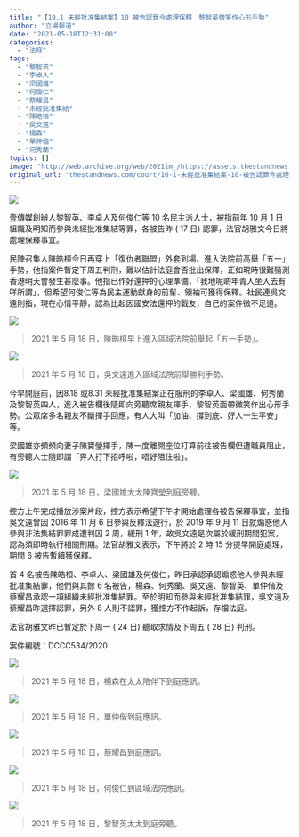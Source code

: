 ```yaml
---
title: "【10.1 未經批准集結案】10 被告認罪今處理保釋　黎智英微笑作心形手勢"
author: "立場報道"
date: "2021-05-18T12:31:00"
categories:
  - "法庭"
tags:
  - "黎智英"
  - "李卓人"
  - "梁國雄"
  - "何俊仁"
  - "蔡耀昌"
  - "未經批准集結"
  - "陳皓桓"
  - "吳文遠"
  - "楊森"
  - "單仲偕"
  - "何秀蘭"
topics: []
image: "http://web.archive.org/web/2021im_/https://assets.thestandnews.com/media/photos/13-1020copy_wXBDL.png"
original_url: "thestandnews.com/court/10-1-未經批准集結案-10-被告認罪今處理保釋-黎智英微笑作心形手勢"
---
```

![](http://web.archive.org/web/2021im_/https://assets.thestandnews.com/media/photos/13-1020copy_wXBDL.png)

壹傳媒創辦人黎智英、李卓人及何俊仁等 10 名民主派人士，被指前年 10 月 1 日組織及明知而參與未經批准集結等罪，各被告昨 ( 17 日) 認罪，法官胡雅文今日將處理保釋事宜。

民陣召集人陳皓桓今日再穿上「復仇者聯盟」外套到場、進入法院前高舉「五一」手勢，他指案件暫定下周五判刑，難以估計法庭會否批出保釋，正如現時很難猜測香港明天會發生甚麼事。他指已作好還押的心理準備，「我地呢啲年青人坐入去有咩所謂」，但希望何俊仁等為民主運動獻身的前輩、領袖可獲得保釋。社民連吳文遠則指，現在心情平靜，認為比起因國安法還押的戰友，自己的案件微不足道。

![](http://web.archive.org/web/2021im_/https://assets.thestandnews.com/media/photos/185613727_10164976612860265_1245926570560917421_n20copy_1D6IF.png)
> 2021 年 5 月 18 日，陳皓桓早上進入區域法院前舉起「五一手勢」。

![](http://web.archive.org/web/2021im_/https://assets.thestandnews.com/media/photos/184954224_10164976613210265_3725404341127375103_n20copy_seb9v.png)
> 2021 年 5 月 18 日，吳文遠進入區域法院前舉勝利手勢。

今早開庭前，因8.18 或8.31 未經批准集結案正在服刑的李卓人、梁國雄、何秀蘭及黎智英四人，進入被告欄後隨即向旁聽席親友揮手，黎智英面帶微笑作出心形手勢。公眾席多名親友不斷揮手回應，有人大叫「加油、撐到底、好人一生平安」等。

梁國雄亦頻頻向妻子陳寶瑩揮手，陳一度離開座位打算前往被告欄但遭職員阻止，有旁聽人士隨即謂「畀人打下招呼啦，唔好阻住啦」。

![](http://web.archive.org/web/2021im_/https://assets.thestandnews.com/media/photos/186503204_10164976663530265_6406124693706398225_n20copy_moNOE.png)
> 2021 年 5 月 18 日，梁國雄太太陳寶瑩到庭旁聽。

控方上午完成播放涉案片段，控方表示希望下午才開始處理各被告保釋事宜，並指吳文遠曾因 2016 年 11 月 6 日參與反釋法遊行，於 2019 年 9 月 11 日就煽惑他人參與非法集結罪罪成遭判囚 2 周，緩刑 1 年，故吳文遠是次屬於緩刑期間犯案，認為須即時執行相關刑期。法官胡雅文表示，下午將於 2 時 15 分提早開庭處理，期間 6 被告暫續獲保釋。

首 4 名被告陳皓桓、李卓人、梁國雄及何俊仁，昨日承認承認煽惑他人參與未經批准集結罪，他們與其餘 6 名被告，楊森、何秀蘭、吳文遠、黎智英、單仲偕及蔡耀昌承認一項組織未經批准集結罪。至於明知而參與未經批准集結罪，吳文遠及蔡耀昌昨選擇認罪，另外 8 人則不認罪，獲控方不作起訴，存檔法庭。

法官胡雅文昨已暫定於下周一 ( 24 日) 聽取求情及下周五 ( 28 日) 判刑。

案件編號：DCCC534/2020

![](http://web.archive.org/web/2021im_/https://assets.thestandnews.com/media/photos/186454775_10164976613365265_8690723303546202517_n20copy_XQDV1.png)
> 2021 年 5 月 18 日，楊森在太太陪伴下到庭應訊。

![](http://web.archive.org/web/2021im_/https://assets.thestandnews.com/media/photos/186496945_10164976613300265_5238906982160959094_n20copy_xYwb7.png)
> 2021 年 5 月 18 日，單仲偕到庭應訊。

![](http://web.archive.org/web/2021im_/https://assets.thestandnews.com/media/photos/184744859_10164976612780265_7740095452429562438_n20copy_n8zyo.png)
> 2021 年 5 月 18 日，蔡耀昌到庭應訊。

![](http://web.archive.org/web/2021im_/https://assets.thestandnews.com/media/photos/187717307_10164976613240265_5506326330020753116_n20copy_8t2AD.png)
> 2021 年 5 月 18 日，何俊仁到區域法院應訊。

![](http://web.archive.org/web/2021im_/https://assets.thestandnews.com/media/photos/186481079_10164976613110265_255184596156938868_n20copy_M1INm.png)
> 2021 年 5 月 18 日，黎智英太太到庭旁聽。